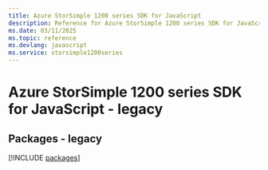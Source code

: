 ```yaml
---
title: Azure StorSimple 1200 series SDK for JavaScript
description: Reference for Azure StorSimple 1200 series SDK for JavaScript
ms.date: 03/11/2025
ms.topic: reference
ms.devlang: javascript
ms.service: storsimple1200series
---
```

# Azure StorSimple 1200 series SDK for JavaScript - legacy
## Packages - legacy
[!INCLUDE [packages](storsimple-1200-series-index.md)]